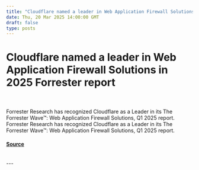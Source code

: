 ```yaml
---
title: "Cloudflare named a leader in Web Application Firewall Solutions in 2025 Forrester report"
date: Thu, 20 Mar 2025 14:00:00 GMT
draft: false
type: posts
---
```

# Cloudflare named a leader in Web Application Firewall Solutions in 2025 Forrester report

<br/>

<br/>
 Forrester Research has recognized Cloudflare as a Leader in its The Forrester Wave™: Web Application Firewall Solutions, Q1 2025 report. 
<br/>
Forrester Research has recognized Cloudflare as a Leader in its The Forrester Wave™: Web Application Firewall Solutions, Q1 2025 report.

#### [Source](https://blog.cloudflare.com/cloudflare-named-leader-waf-forrester-2025/)

<br/>
---
